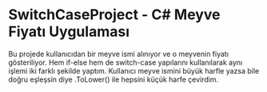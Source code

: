# SwitchCaseProject - C# Meyve Fiyatı Uygulaması

Bu projede kullanıcıdan bir meyve ismi alınıyor ve o meyvenin fiyatı gösteriliyor.
Hem if-else hem de switch-case yapılarını kullanılarak aynı işlemi iki farklı şekilde yaptım.
Kullanıcı meyve ismini büyük harfle yazsa bile doğru eşleşsin diye .ToLower() ile hepsini küçük harfe çevirdim.
